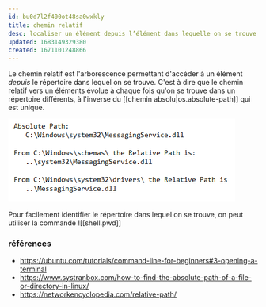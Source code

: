 ```yaml
---
id: bu0d7l2f400ot48sa0wxkly
title: chemin relatif
desc: localiser un élément depuis l’élément dans lequelle on se trouve
updated: 1683149329380
created: 1671101248866
---
```


Le chemin relatif est l'arborescence permettant d'accéder à un élément *depuis* le répertoire dans lequel on se trouve. C'est à dire que le chemin relatif vers un éléments évolue à chaque fois qu'on se trouve dans un répertoire différents, à l'inverse du [[chemin absolu|os.absolute-path]] qui est unique.

![](assets/images/relative-path-windows.png)

Pour facilement identifier le répertoire dans lequel on se trouve, on peut utiliser la commande ![[shell.pwd]]

### références 

- https://ubuntu.com/tutorials/command-line-for-beginners#3-opening-a-terminal
- https://www.systranbox.com/how-to-find-the-absolute-path-of-a-file-or-directory-in-linux/
- https://networkencyclopedia.com/relative-path/